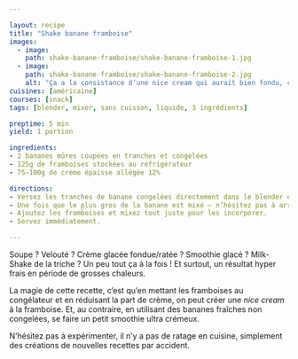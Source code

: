 ```yaml
---

layout: recipe
title: "Shake banane framboise"
images:
  - image:
    path: shake-banane-framboise/shake-banane-framboise-1.jpg
  - image:
    path: shake-banane-framboise/shake-banane-framboise-2.jpg
    alt: "Ça a la consistance d’une nice cream qui aurait bien fondu, ça reste onctueux et riche en bouche, et ça peut même se manger à la cuillère"
cuisines: [américaine]
courses: [snack]
tags: [blender, mixer, sans cuisson, liquide, 3 ingrédients]

preptime: 5 min
yield: 1 portion

ingredients:
- 2 bananes mûres coupées en tranches et congelées
- 125g de framboises stockées au réfrigérateur
- 75–100g de crème épaisse allégée 12%

directions:
- Versez les tranches de banane congelées directement dans le blender et commencez à mixer. Il faut que votre blender puisse tourner à haute vitesse ou, à défaut, dispose d’une fonction pour piller la glace.
- Une fois que le plus gros de la banane est mixé – n’hésitez pas à arrêter le blender pour racler les bords –, ajoutez la crème épaisse et continuez à mixer. jusqu’à obtenir une consistance soft-serve.
- Ajoutez les framboises et mixez tout juste pour les incorporer.
- Servez immédiatement.

---
```


Soupe&nbsp;? Velouté&nbsp;? Crème glacée fondue/ratée&nbsp;? Smoothie glacé&nbsp;? Milk-Shake de la triche&nbsp;? Un peu tout ça à la fois&nbsp;! Et surtout, un résultat hyper frais en période de grosses chaleurs.

La magie de cette recette, c’est qu’en mettant les framboises au congélateur et en réduisant la part de crème, on peut créer une <i lang="en">nice cream</i> à la framboise. Et, au contraire, en utilisant des bananes fraîches non congelées, se faire un petit smoothie ultra crémeux. 

N’hésitez pas à expérimenter, il n’y a pas de ratage en cuisine, simplement des créations de nouvelles recettes par accident.